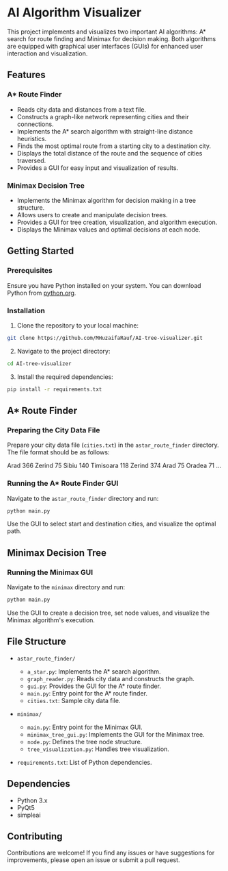 # AI Algorithm Visualizer

This project implements and visualizes two important AI algorithms: A* search for route finding and Minimax for decision making. Both algorithms are equipped with graphical user interfaces (GUIs) for enhanced user interaction and visualization.

## Features

### A* Route Finder
- Reads city data and distances from a text file.
- Constructs a graph-like network representing cities and their connections.
- Implements the A* search algorithm with straight-line distance heuristics.
- Finds the most optimal route from a starting city to a destination city.
- Displays the total distance of the route and the sequence of cities traversed.
- Provides a GUI for easy input and visualization of results.

### Minimax Decision Tree
- Implements the Minimax algorithm for decision making in a tree structure.
- Allows users to create and manipulate decision trees.
- Provides a GUI for tree creation, visualization, and algorithm execution.
- Displays the Minimax values and optimal decisions at each node.

## Getting Started

### Prerequisites

Ensure you have Python installed on your system. You can download Python from [python.org](https://www.python.org/).

### Installation

1. Clone the repository to your local machine:

```bash
git clone https://github.com/MHuzaifaRauf/AI-tree-visualizer.git
```

2. Navigate to the project directory:

```bash
cd AI-tree-visualizer
```

3. Install the required dependencies:

```bash
pip install -r requirements.txt
```

## A* Route Finder

### Preparing the City Data File

Prepare your city data file (`cities.txt`) in the `astar_route_finder` directory. The file format should be as follows:


Arad 366 Zerind 75 Sibiu 140 Timisoara 118
Zerind 374 Arad 75 Oradea 71
...

### Running the A* Route Finder GUI

Navigate to the `astar_route_finder` directory and run:

```bash
python main.py
```

Use the GUI to select start and destination cities, and visualize the optimal path.

## Minimax Decision Tree

### Running the Minimax GUI

Navigate to the `minimax` directory and run:

```bash
python main.py
```

Use the GUI to create a decision tree, set node values, and visualize the Minimax algorithm's execution.

## File Structure

- `astar_route_finder/`
  - `a_star.py`: Implements the A* search algorithm.
  - `graph_reader.py`: Reads city data and constructs the graph.
  - `gui.py`: Provides the GUI for the A* route finder.
  - `main.py`: Entry point for the A* route finder.
  - `cities.txt`: Sample city data file.

- `minimax/`
  - `main.py`: Entry point for the Minimax GUI.
  - `minimax_tree_gui.py`: Implements the GUI for the Minimax tree.
  - `node.py`: Defines the tree node structure.
  - `tree_visualization.py`: Handles tree visualization.

- `requirements.txt`: List of Python dependencies.

## Dependencies

- Python 3.x
- PyQt5
- simpleai

## Contributing

Contributions are welcome! If you find any issues or have suggestions for improvements, please open an issue or submit a pull request.